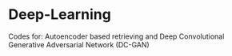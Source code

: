 # Deep-Learning
Codes for:
  Autoencoder based retrieving 
  and Deep Convolutional Generative Adversarial Network (DC-GAN) 
